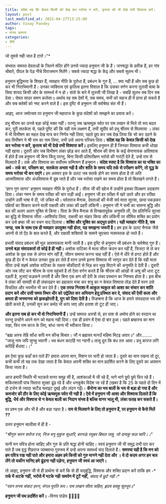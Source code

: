 ```yaml
---
title: संदेश यह कि केवल किसी को देख कर भरोसा न करें, कृतत्व को भी देखे तभी विश्वास करें।
layout: post
last_modified_at: 2021-04-27T13:25:00
author: Vinay Pandey
tags:
- मंगल कामना
categories:
- दीर्घ
---
```

जो तुमसे नही जात है टारो।"*


संभवतः समस्त देवताओं के जितने मंदिर होंगे उनसे ज्यादा हनुमान जी के हैं। जनश्रद्धा के प्रतीक हैं, हर गांव चौबारे, पीपल के पेड़ नीचे विराजमान मिलेंगे। सबसे ज्यादा श्रद्धा के केंद्र और सबसे सुलभ भी। 

हनुमान बुद्धिमत्ता के शिखर हैं, व्यवहार नीति के पुरोधा हैं, प्रबंधन के गुरु हैं, ... क्या नही हैं और सब कुछ हो कर भी निराभिमानी हैं। उनका व्यक्तित्व एवं कृतित्व इतना विशाल है कि उसका वर्णन करना तुलसी बाबा के सिवा शायद किसी और के सामर्थ्य में न हो। संतो के बारे में तुलसी जी लिखा है -
सबहिं सुलभ सब दिन सब देसा। 
सेवत सादर समन कलेसा॥
अर्थाय वह सब देशों में, सब समय, सभी को सहज ही में प्राप्त हो सकते है और सब क्लेशों को नष्ट करने वाले है। इस दृष्टि से हनुमान जी सर्वश्रेष्ठ संत भी हैं। 

आइए, आज जमोत्सव पर हनुमान जी महाराज के कुछ संदेशों को समझने का प्रयास करें। 

प्रभु श्रीराम का उनसे बड़ा कोई भक्त नहीं। परन्तु जब ऋष्यमूक पर्वत पर राम लखन से मिले तो रूप बदल कर, पूरी सतर्कता से, पहले पुष्टि की क़ि यही राम लक्ष्मण हैं, तभी सुग्रीव को प्रभु श्रीराम से मिलवाया । लंका में भी विभीषण का महल देख मात्र कर निर्णय नही लिया, पहले छुप कर जब देख लिया कि सो कर उठने के बाद विभीषण ने श्री राम का नाम लिया, तभी उसे अपना परिचय दिया। **संदेश यह कि केवल किसी को देख कर भरोसा न करें, कृतत्व को भी देखे तभी विश्वास करें।** इसलिए हनुमान ही हैं जिनका विश्वास कभी धोखा नही खाया। दूसरी ओर जब विभीषण लंका छोड़ कर आते हैं, श्रीराम की सेना के कई सेनानायक अविश्वास में होते हैं तब हनुमान जी बिना किंतु परन्तु, बिना किसी प्रतिपरीक्षण भरोसे की गारंटी देते हैं, उन्हें राम से मिलवाते हैं। तर्क और विश्वास का सर्वोत्तम सम्मिश्रण हैं हनुमान। **संदेश स्पष्ट है कि विश्वास का या भक्ति का अर्थ -  तर्क का, परिक्षण का, सतर्कता अभाव नही है और शांति के समय यदि तर्क से परीक्षण करेंगे, तो युद्ध के समय भरोसा भी कर पाएंगे।** हम अक्सर इस के उलट जब सतर्क होने का समय होता है तो अति आत्मविश्वास और अंधविश्वास में डूब जाते हैं और जब भरोसा रखने का समय होता है तो बिलखने लगते हैं।

'ज्ञान गुण सागर' हनुमान व्यवहार नीति के पुरोधा हैं। सीता जी की खोज में उन्होंने इसका विलक्षण उदाहरण दिया। लंका  गमन के समय परीक्षा की चार घड़ी आईं। हनुमान जी हर परीक्षा में खरे उतरे और हर परीक्षा उन्होंने उसी भाषा मे दी, जो उचित थी।  पर्वतराज मैनाक, देवताओं की भेजी सर्प माता सुरसा, छाया पकड़कर पक्षियों का शिकार करने वाली राक्षसी और लंका की प्रहरी लंकिनी। हनुमान जी ने सभी का सामना बुद्धि और बल की अलग अलग युक्ति से किया। पिता के मित्र मैनाक से विनम्रतापूर्वक अनुमति ली, देव प्रतिनिधि सुरसा का बुद्धि से विश्वास जीता -आशिर्वाद लिया, राक्षसी का संहार किया और लंकिनी पर सीमित शक्ति का प्रयोग कर उसे ब्रम्हा जी का वचन याद दिलाया। **शक्ति और युक्ति का अद्भुत प्रयोग। यही व्यवहार नीति है, सब जगह, सब के साथ एक ही व्यवहार उपयुक्त नही होता, यह समझना जरूरी है।** हम इस के उलट मैनाक जैसे अपनों से तो ऐंठ के बात करते हैं, और राक्षसी शक्तियों के सामने चुपचाप नतमस्तक हो जाते हैं। 

प्रभावी संवाद प्रबंधन की मूल आवश्यकता मानी जाती है। इस दृष्टि से हनुमान जी प्रबंधन के सर्वश्रेष्ठ गुरु हैं। **उनसे बड़ा संवादकर्ता तो कोई है ही नही।** अशोक वाटिका में माता सीता क्रंदन कर रहीं हैं, त्रिजटा से ले कर अशोक के वृक्ष तक से अंगार मांग रहीं हैं, जीवन समाप्त करना चाह रहीं हैं। ऐसे में धीरे से प्रगट होते हैं और कुछ ही देर में न केवल उनका दुख हर लेते हैं वरन उनमे इतना विश्वास भी जागृत कर देते हैं कि वही माता सीता उन्हें सहर्ष अशोक वाटिका के राक्षस चौकीदारों से भिड़ कर भूख मिटाने की अनुमति दे देती हैं। दूसरी ओर जब लौट कर श्रीराम के पास पहुंचते है तो ऐसा वर्णन करते हैं कि श्रीराम की आंखों से अश्रु की धारा टूट पड़ती है, भुजाएं फड़कने लगती हैं और बिना एक क्षण की देरी के लंका प्रस्थान का निश्चय होता है। इस बीच वे लंका की सामग्री से ही लंकादहन का हहाकार मचा कर शत्रु का न केवल विश्वास तोड़ देते हैं वरन उसे विचलित और भयभीत भी कर देते हैं। **एक तरफ निराशा में आकुल व्यकुल को आशा का संचार कर शांति प्रदान करे और उसी समय स्थिर धीर को उद्वेलित कर अभियान हेतु प्रस्थित कर दे, संवाद की ऐसी कला और क्षमता ही जनमानस को झकझोरती है, युग को दिशा देती है।**  विडम्बना है कि आज के हमारे संवददाता भय की खेती करते हैं, उनकी सुन कर कर्मठ भी कांप जाए और हताश तो टूट ही जाए।  

**और इतना सब हो कर भी वो निराभिमानी हैं।** उन्हें समस्त अस्त्रों से, हर पाश से अमोघ होने का वरदान था परन्तु उन्होंने अपने मान को महत्व नही दिया। एक ही प्रसंग में ऐसा दो बार हुआ। पहले ब्रम्हास्त्र का मान रखा, फिर राम काज के लिए, बांधा जाना भी स्वीकार किया। 

"ब्रह्म अस्त्र तेहि साँधा कपि मन कीन्ह बिचार। 
जौं न ब्रह्मसर मानउँ महिमा मिटइ अपार॥"
और........
"जासु नाम जपि सुनहु भवानी। 
भव बंधन काटहिं नर ग्यानी॥ 
तासु दूत कि बंध तरु आवा। 
प्रभु कारज लगि कपिहिं बँधावा।।"

हम ऐसा कुछ कहाँ कर पाते हैं? हमारा अपना मान, मिशन पर भारी हो जाता है। दूसरे का मान रखना तो दूर, कभी कभी तो यह तक देखा जाता है कि केवल अपनी शक्ति का मान प्रदर्शित करने के लिए दूसरे का अपमान किया जाता है। 

आज हमारी स्थिति भी भटकते वानर समूह सी है, आशंकाओं में जी रहे हैं, भागे भागे छुपे छुपे फिर रहे हैं। शकितशाली पांच सितारा सुरक्षा ढूंढ रहे है और धनकुबेर विदेश जा रहें हैं (खबर है कि 25 के पहले दो दिन में दो दर्जन से ज्यादा चार्टेड फ्लाइट दुबई और लंदन गईं)।  **कॅरोना का भय बाली के भय से बड़ा हो गया है और कमजोर की ठौर के लिए कोई ऋष्यमूक पर्वत भी नही है। ऐसे में हनुमान जी आशा और विश्वास दिलाते हैं कि बुद्धि, धैर्य और विश्वास से न केवल बाली का निदान संभव है बल्कि वानर भालू भी, लंका फतह कर सकते हैं।**

पर प्रश्न एक और भी है और बडा गहरा है। **राम से मिलवाने के लिए तो हनुमान हैं, पर हनुमान से कैसे मिलें  ??**  

उत्तर हनुमान चालीसा में ही है -

*"श्रीगुरु चरन सरोज रज, निज मनु मुकुरु सुधारि,*
*बरनऊं रघुबर बिमल जसु, जो दायकु फल चारि।।*" 

यानी मन पवित्र होना चाहिए और गुरु के प्रति श्रद्धा होनी चाहिए। स्वयं हनुमान जी भी समुद्र तभी पार कर पाते हैं जब वृद्ध रीछराज जाम्बवन्त गुरुरूप में उन्हें अपना सामर्थ्य याद दिलाते हैं। **समस्या यही है कि मन को हम पवित्र रख नही पाते और हमारा अहम हमे किसी को गुरु मानने नही देता और । ये दो कदम अगर हम चल लेंगे तो यकीन मानिए हमे ढूंढना नही पड़ेगा, हनुमान जी स्वयं आ जाएंगे।**

तो आइए, हनुमान जी से ही प्रार्थना से करें कि वो ही सद्बुद्धि, विश्वास और शक्ति प्रदान करें ताकि हम -*
**तर्क में अटके नहीं,**
**भरोसे में भटके  नही**
**समर्पण में टूटें नहीं,**
*संवाद में छूटे नही।**

*"पवन तनय संकट हरन, मंगल मूरति रूप।*
*राम लखन सीता सहित, हृदय बसहु सूरभूप॥"*

**हनुमान जी पथ प्रदर्शित करें।**
-विनय पांडेय
🙏🌷🌷🙏


